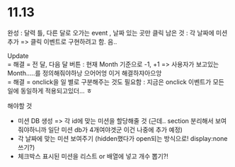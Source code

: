 # 11.13
  
완성 : 달력 틀, 다른 달로 오가는 event , 날짜 있는 곳만 클릭
남은 것 : 각 날짜에 미션 추가 => 클릭 이벤트로 구현하려고 함. 음..

Update   
= 해결 = 전 달, 다음 달 버튼 : 현재 Month 기준으로 -1, +1  => 사용자가 보고있는 Month.....를 정의해줘야하낭 으어어엉 이거 해결하쟈아으앙  
= 해결 = onclick을 일 별로 구분해주는 것도 필요함 : 지금은 onclick 이벤트가 모든 일에 동일하게 적용되고있더... ㅎ

해야할 것  
- 미션 DB 생성 => 각 id에 맞는 미션을 할당해줄 것 (근데.. section 분리해서 보여줘야하니까 일단 미션 db가 4개여야겟군 이건 나중에 추가 예정)   
- 각 날짜에 맞는 미션 보여주기 (hidden했다가 open되는 방식으로! display:none 쓰기?)  
- 체크박스 표시된 미션을 리스트 or 배열에 넣고 개수 뽑기?!

